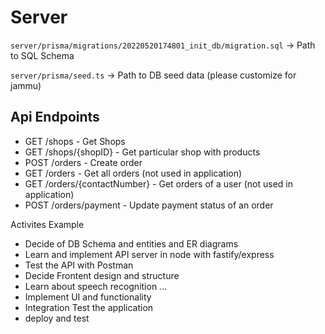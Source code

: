 # Server

`server/prisma/migrations/20220520174801_init_db/migration.sql` -> Path to SQL Schema

`server/prisma/seed.ts` -> Path to DB seed data (please customize for jammu)

## Api Endpoints

- GET /shops - Get Shops
- GET /shops/{shopID} - Get particular shop with products
- POST /orders - Create order
- GET /orders - Get all orders (not used in application)
- GET /orders/{contactNumber} - Get orders of a user (not used in application)
- POST /orders/payment - Update payment status of an order

Activites Example

- Decide of DB Schema and entities and ER diagrams
- Learn and implement API server in node with fastify/express
- Test the API with Postman
- Decide Frontent design and structure
- Learn about speech recognition ...
- Implement UI and functionality
- Integration Test the application
- deploy and test
